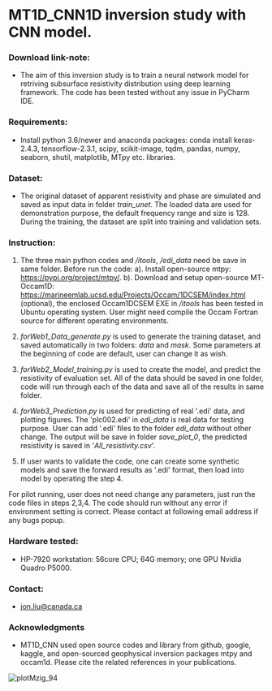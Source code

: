 # MT1D_CNN1D inversion study with CNN model.


### Download link-note:

* The aim of this inversion study is to train a neural network model for retriving subsurface resistivity distribution using deep learning framework. The code has been tested without any issue in PyCharm IDE.   

### Requirements: 

* Install python 3.6/newer and anaconda packages: conda install keras-2.4.3, tensorflow-2.3.1, scipy, scikit-image, tqdm, pandas, numpy, seaborn, shutil, matplotlib, MTpy etc. libraries.

### Dataset: 

* The original dataset of apparent resistivity and phase are simulated and saved as input data in folder _train_unet_. The loaded data are used for demonstration purpose, the default frequency range and size is 128. During the training, the dataset are split into training and validation sets. 


### Instruction:

   1. The three main python codes and _/itools_, _/edi_data_ need be save in same folder. Before run the code: a). Install open-source mtpy: https://pypi.org/project/mtpy/. b). Download and setup open-source MT-Occam1D: https://marineemlab.ucsd.edu/Projects/Occam/1DCSEM/index.html (optional), the enclosed Occam1DCSEM EXE in _/itools_ has been tested in Ubuntu operating system. User might need compile the Occam Fortran source for different operating environments.

   2. _forWeb1_Data_generate.py_ is used to generate the training dataset, and saved automatically in two folders: _data_ and _mask_. Some parameters at the beginning of code are default, user can change it as wish.

   3. _forWeb2_Model_training.py_ is used to create the model, and predict the resistivity of evaluation set. All of the data should be saved in one folder, code will run through each of the data and save all of the results in same folder.

   4. _forWeb3_Prediction.py_ is used for predicting of real '.edi' data, and plotting figures. The 'plc002.edi' in _edi_data_ is real data for testing purpose. User can add '.edi' files to the folder _edi_data_ without other change. The output will be save in folder _save_plot_0_, the predicted resistivity is saved in '_All_resistivity.csv_'.

   5. If user wants to validate the code, one can create some synthetic models and save the forward results as '.edi' format, then load into model by operating the step 4.
   
   For pilot running, user does not need change any parameters, just run the code files in steps 2,3,4. The code should run without any error if environment setting is correct. Please contact at following email address if any bugs popup.


### Hardware tested: 

* HP-7920 workstation: 56core CPU; 64G memory; one GPU Nvidia Quadro P5000.


### Contact: 

* jon.liu@canada.ca


### Acknowledgments

* MT1D_CNN used open source codes and library from github, google, kaggle, and open-sourced geophysical inversion packages mtpy and occam1d. Please cite the related references in your publications.
 
 
 
![plotMzig_94](https://user-images.githubusercontent.com/39324742/134573289-c75ca6e1-f622-4fe1-8d02-2e4cfbf67c3a.png)

